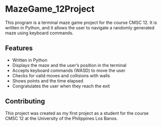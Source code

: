 # MazeGame_12Project
This program is a terminal maze game project for the course CMSC 12. It is written in Python, and it allows the user to navigate a randomly generated maze using keyboard commands.

## Features
- Written in Python
- Displays the maze and the user’s position in the terminal
- Accepts keyboard commands (WASD) to move the user
- Checks for valid moves and collisions with walls
- Shows points and the time elapsed
- Congratulates the user when they reach the exit

## Contributing
This project was created as my first project as a student for the course CMSC 12 at the University of the Philippines Los Banos.